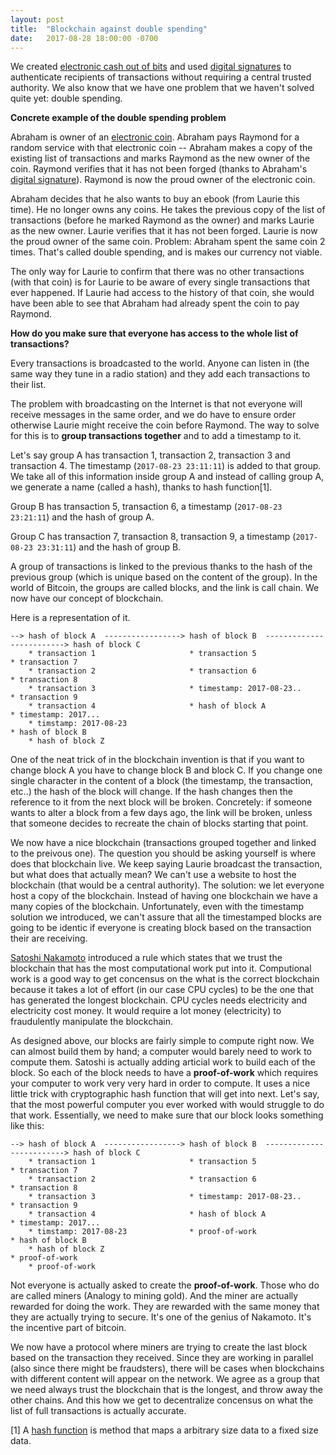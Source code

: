 ```yaml
---
layout: post
title:  "Blockchain against double spending"
date:   2017-08-28 18:00:00 -0700
---
```


We created [electronic cash out of bits](http://ttuesday.com/2017/08/05/transactions.html) and used [digital signatures](http://ttuesday.com/2017/08/16/cryptography.html) to authenticate recipients of transactions without requiring a central trusted authority. We also know that we have one problem that we haven't solved quite yet: double spending.

**Concrete example of the double spending problem**
 
Abraham is owner of an [electronic coin](http://ttuesday.com/2017/08/05/transactions.html). Abraham pays Raymond for a random service with that electronic coin -- Abraham makes a copy of the existing list of transactions and marks Raymond as the new owner of the coin. Raymond verifies that it has not been forged (thanks to Abraham's [digital signature](http://ttuesday.com/2017/08/16/cryptography.html)). Raymond is now the proud owner of the electronic coin.  

Abraham decides that he also wants to buy an ebook (from Laurie this time). He no longer owns any coins. He takes the previous copy of the list of transactions (before he marked Raymond as the owner) and marks Laurie as the new owner. Laurie verifies that it has not been forged. Laurie is now the proud owner of the same coin. Problem: Abraham spent the same coin 2 times. That's called double spending, and is makes our currency not viable.

The only way for Laurie to confirm that there was no other transactions (with that coin) is for Laurie to be aware of every single transactions that ever happened. If Laurie had access to the history of that coin, she would have been able to see that Abraham had already spent the coin to pay Raymond.

**How do you make sure that everyone has access to the whole list of transactions?**

Every transactions is broadcasted to the world. Anyone can listen in (the same way they tune in a radio station) and they add each transactions to their list.

The problem with broadcasting on the Internet is that not everyone will receive messages in the same order, and we do have to ensure order otherwise Laurie might receive the coin before Raymond. The way to solve for this is to **group transactions together** and to add a timestamp to it.

Let's say group A has transaction 1, transaction 2, transaction 3 and transaction 4. The timestamp (`2017-08-23 23:11:11`) is added to that group. We take all of this information inside group A and instead of calling group A, we generate a name (called a hash), thanks to hash function[1].

Group B has transaction 5, transaction 6, a timestamp (`2017-08-23 23:21:11`) and the hash of group A.

Group C has transaction 7, transaction 8, transaction 9, a timestamp (`2017-08-23 23:31:11`) and the hash of group B.

A group of transactions is linked to the previous thanks to the hash of the previous group (which is unique based on the content of the group). In the world of Bitcoin, the groups are called blocks, and the link is call chain. We now have our concept of blockchain.

Here is a representation of it.

```
--> hash of block A  -----------------> hash of block B  -------------------------> hash of block C
    * transaction 1                     * transaction 5                             * transaction 7
    * transaction 2                     * transaction 6                             * transaction 8
    * transaction 3                     * timestamp: 2017-08-23..                   * transaction 9
    * transaction 4                     * hash of block A                           * timestamp: 2017...
    * timstamp: 2017-08-23                                                          * hash of block B
    * hash of block Z
```


One of the neat trick of in the blockchain invention is that if you want to change block A you have to change block B and block C. If you change one single character in the content of a block (the timestamp, the transaction, etc..) the hash of the block will change. If the hash changes then the reference to it from the next block will be broken. Concretely: if someone wants to alter a block from a few days ago, the link will be broken, unless that someone decides to recreate the chain of blocks starting that point.

We now have a nice blockchain (transactions grouped together and linked to the preivous one). The question you should be asking yourself is where does that blockchain live. We keep saying Laurie broadcast the transaction, but what does that actually mean? We can't use a website to host the blockchain (that would be a central authority). The solution: we let everyone host a copy of the blockchain. Instead of having one blockchain we have a many copies of the blockchain. Unfortunately, even with the timestamp solution we introduced, we can't assure that all the timestamped blocks are going to be identic if everyone is creating block based on the transaction their are receiving.

[Satoshi Nakamoto](https://en.wikipedia.org/wiki/Satoshi_Nakamoto) introduced a rule which states that we trust the blockchain that has the most computational work put into it. Computional work is a good way to get concensus on the what is the correct blockchain because it takes a lot of effort (in our case CPU cycles) to be the one that has generated the longest blockchain. CPU cycles needs electricity and electricity cost money. It would require a lot money (electricity) to fraudulently manipulate the blockchain.  

As designed above, our blocks are fairly simple to compute right now. We can almost build them by hand; a computer would barely need to work to compute them. Satoshi is actually adding articial work to build each of the block. So each of the block needs to have a **proof-of-work** which requires your computer to work very very hard in order to compute. It uses a nice little trick with cryptographic hash function that will get into next. Let's say, that the most powerful computer you ever worked with would struggle to do that work. Essentially, we need to make sure that our block looks something like this:

```
--> hash of block A  -----------------> hash of block B  -------------------------> hash of block C
    * transaction 1                     * transaction 5                             * transaction 7
    * transaction 2                     * transaction 6                             * transaction 8
    * transaction 3                     * timestamp: 2017-08-23..                   * transaction 9
    * transaction 4                     * hash of block A                           * timestamp: 2017...
    * timstamp: 2017-08-23              * proof-of-work                             * hash of block B
    * hash of block Z                                                               * proof-of-work
    * proof-of-work
```

Not everyone is actually asked to create the **proof-of-work**. Those who do are called miners (Analogy to mining gold). And the miner are actually rewarded for doing the work. They are rewarded with the same money that they are actually trying to secure. It's one of the genius of Nakamoto. It's the incentive part of bitcoin.

We now have a protocol where miners are trying to create the last block based on the transaction they received. Since they are working in parallel (also since there might be fraudsters), there will be cases when blockchains with different content will appear on the network. We agree as a group that we need always trust the blockchain that is the longest, and throw away the other chains. And this how we get to decentralize concensus on what the list of full transactions is actually accurate.

[1] A [hash function](https://en.wikipedia.org/wiki/Hash_function) is method that maps a arbitrary size data to a fixed size data.
